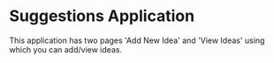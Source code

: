# Suggestions Application
This application has two pages 'Add New Idea' and 'View Ideas' using which you can add/view ideas.
